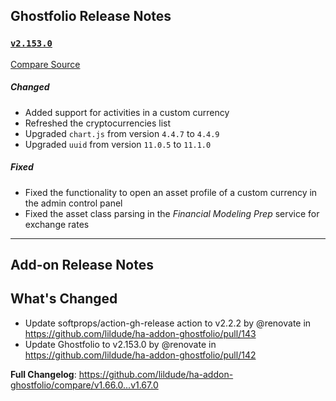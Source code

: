 ## Ghostfolio Release Notes

### [`v2.153.0`](https://redirect.github.com/ghostfolio/ghostfolio/blob/HEAD/CHANGELOG.md#21530---2025-04-18)

[Compare Source](https://redirect.github.com/ghostfolio/ghostfolio/compare/2.152.1...2.153.0)

##### Changed

-   Added support for activities in a custom currency
-   Refreshed the cryptocurrencies list
-   Upgraded `chart.js` from version `4.4.7` to `4.4.9`
-   Upgraded `uuid` from version `11.0.5` to `11.1.0`

##### Fixed

-   Fixed the functionality to open an asset profile of a custom currency in the admin control panel
-   Fixed the asset class parsing in the *Financial Modeling Prep* service for exchange rates

---

## Add-on Release Notes




## What's Changed
* Update softprops/action-gh-release action to v2.2.2 by @renovate in https://github.com/lildude/ha-addon-ghostfolio/pull/143
* Update Ghostfolio to v2.153.0 by @renovate in https://github.com/lildude/ha-addon-ghostfolio/pull/142


**Full Changelog**: https://github.com/lildude/ha-addon-ghostfolio/compare/v1.66.0...v1.67.0

